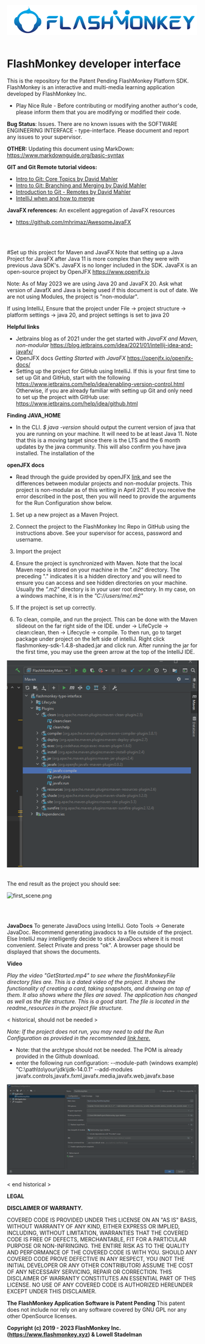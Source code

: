 ![FlashMonkey logo](./readme_resources/horiz_logo_blue_78x500.png)
<br>
<br>
# FlashMonkey developer interface


This is the repository for the Patent Pending FlashMonkey Platform SDK. FlashMonkey is an interactive 
and multi-media learning application developed by FlashMonkey Inc. 

- Play Nice Rule -
Before contributing or modifying another author's code, please inform them that you are modifying or modified their code. 

<b>Bug Status</b>: Issues. There are no known issues with the SOFTWARE ENGINEERING INTERFACE - type-interface. 
Please document and report any issues to your supervisor. 

<b>OTHER:</b> Updating this document using MarkDown: https://www.markdownguide.org/basic-syntax

<b>GIT and Git Remote tutorial videos:</b>
+ <a href="https://www.youtube.com/watch?v=uR6G2v_WsRA">Intro to Git: Core Topics by David Mahler</a> 
+ <a href="https://www.youtube.com/watch?v=FyAAIHHClqI" >Intro to Git: Branching and Merging by David Mahler</a> 
+ <a href="https://www.youtube.com/watch?v=Gg4bLk8cGNo">Introduction to Git - Remotes by David Mahler</a> 
+ <a href="https://www.jetbrains.com/help/idea/apply-changes-from-one-branch-to-another.html#cherry-pick">IntelliJ when and how to merge</a>

<b>JavaFX references:</b> An excellent aggregation of JavaFX resources
+ https://github.com/mhrimaz/AwesomeJavaFX


<br>
<br>

#Set up this project for Maven and JavaFX
Note that setting up a Java Project for JavaFX after Java 11 is more complex than they were with previous Java SDK's. 
JavaFX is no longer included in the SDK. JavaFX is an open-source project by OpenJFX https://www.openjfx.io

Note: As of May 2023 we are using Java 20 and JavaFX 20. Ask what version of JavafX and Java is being used if this
document is out of date. We are not using Modules, the project is "non-modular".  

If using IntelliJ, Ensure that the project under File -> project structure -> platform settings -> java 20, and project settings is set to java 20

**Helpful links**
+ Jetbrains blog as of 2021 under the get started with _JavaFX and Maven, non-modular_ 
https://blog.jetbrains.com/idea/2021/01/intellij-idea-and-javafx/
+ OpenJFX docs _Getting Started with JavaFX_ https://openjfx.io/openjfx-docs/
+ Setting up the project for GitHub using IntelliJ. If this is your first time to set up Git and GitHub, start with the 
following  https://www.jetbrains.com/help/idea/enabling-version-control.html Otherwise, if you are already familiar with
setting up Git and only need to set up the project with GitHub use: https://www.jetbrains.com/help/idea/github.html

**Finding JAVA_HOME** 
+ In the CLI. _$ java -version_  should output the current version of java that you are running on your machine. It will
need to be at least Java 11. Note that this is a moving target since there is the LTS and the 6 month updates by the 
java community. This will also confirm you have java installed. The installation of the 

**openJFX docs** 
+ Read through the guide provided by openJFX <a href="https://openjfx.io/openjfx-docs/#maven"> link </a> and see the differences between modular projects and non-modular projects. 
This project is non-modular as of this writing in April 2021. If you receive the error described in the post, then
you will need to provide the arguments for the Run Configuration show below. 




1. Set up a new project as a Maven Project.

2. Connect the project to the FlashMonkey Inc Repo in GitHub using the instructions above. See your supervisor for access,
password and username.

3. Import the project

4. Ensure the project is synchronized with Maven. Note that the local Maven repo is stored on your machine in the _".m2"_
directory. The preceding "." indicates it is a hidden directory and you will need to ensure you can access and see 
hidden directories on your machine. Usually the _".m2"_ directory is in your user root directory. In my case, on a windows
machine, it is in the _"C://users/me/.m2"_ 

5. If the project is set up correctly.





6. To clean, compile, and run the project. This can be done with the Maven slideout on the far right side of the IDE.
under -> LifeCycle -> clean:clean, then -> Lifecycle -> compile. To then run, go to target package under project on the left side of intelliJ. Right click flashmonkey-sdk-1.4.8-shaded.jar and click run. 
After running the jar for the first time, you may use the green arrow at the top of the IntelliJ IDE.  


![mavenMenuTree.png](./readme_resources/mavenMenuTree.png)

<br>
The end result as the project you should see:

![first_scene.png](./readme_resources/first_scene.png)


<br>
<br>

**JavaDocs** To generate JavaDocs using IntelliJ. Goto Tools -> Generate JavaDoc. Recommend generating javadocs to a 
file outside of the project. Else IntelliJ may intelligently decide to stick JavaDocs where it is most convenient. 
Select Private and press "ok". A browser page should be displayed that shows the documents. 


**Video**

_Play the video "GetStarted.mp4" to see where the flashMonkeyFile directory files are. This is a dated video of the project.
It shows the functionality of creating a card, taking snapshots, and drawing on top of them. It also shows where the 
files are saved. The application has changed as well as the file structure. This is a good start. The file is located in
the readme_resources in the project file structure._  


< historical, should not be needed >

_Note: If the project does not run, you may need to add the Run Configuration as provided in the recommended
<a href="https://openjfx.io/openjfx-docs/#IDE-Intellij">link here.</a>_
+ Note: that the archtype should not be needed. The POM is already provided in the Github download.
+ enter the following run configuration:
  --module-path (windows example) "C:\path\to\your\jdk\jdk-14.0.1" --add-modules javafx.controls,javafx.fxml,javafx.media,javafx.web,javafx.base

![FlashMonkey logo](./readme_resources/addToRunCOnfig.PNG)

< end historical >


**LEGAL**

**DISCLAIMER OF WARRANTY.**  

COVERED CODE IS PROVIDED UNDER THIS LICENSE ON AN "AS IS" BASIS, WITHOUT WARRANTY OF ANY KIND, EITHER EXPRESS OR IMPLIED, INCLUDING, WITHOUT LIMITATION, WARRANTIES THAT THE COVERED CODE IS FREE OF DEFECTS, MERCHANTABLE, FIT FOR A PARTICULAR PURPOSE OR NON-INFRINGING. THE ENTIRE RISK AS TO THE QUALITY AND PERFORMANCE OF THE COVERED CODE IS WITH YOU. SHOULD ANY COVERED CODE PROVE DEFECTIVE IN ANY RESPECT, YOU (NOT THE INITIAL DEVELOPER OR ANY OTHER CONTRIBUTOR) ASSUME THE COST OF ANY NECESSARY SERVICING, REPAIR OR CORRECTION. THIS DISCLAIMER OF WARRANTY CONSTITUTES AN ESSENTIAL PART OF THIS LICENSE. NO USE OF ANY COVERED CODE IS AUTHORIZED HEREUNDER EXCEPT UNDER THIS DISCLAIMER.

**The FlashMonkey Application Software is Patent Pending**
This patent does not include nor rely on any software covered by GNU GPL nor any other OpenSource licenses. 

**Copyright (c) 2019 - 2023 FlashMonkey Inc. (https://www.flashmonkey.xyz) & Lowell Stadelman**
